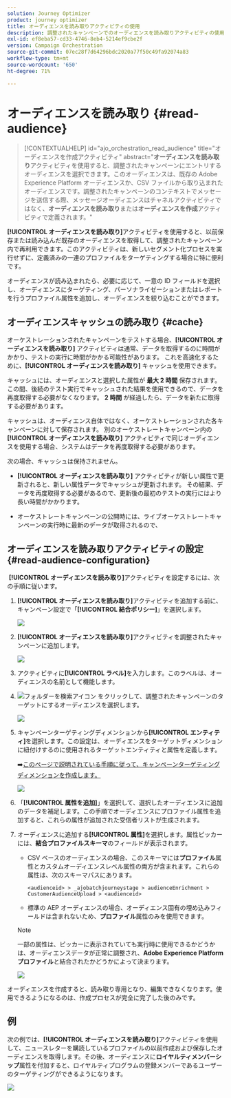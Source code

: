 ```yaml
---
solution: Journey Optimizer
product: journey optimizer
title: オーディエンスを読み取りアクティビティの使用
description: 調整されたキャンペーンでのオーディエンスを読み取りアクティビティの使用方法について説明します。
exl-id: ef8eba57-cd33-4746-8eb4-5214ef9cbe2f
version: Campaign Orchestration
source-git-commit: 07ec28f7d64296bdc2020a77f50c49fa92074a83
workflow-type: tm+mt
source-wordcount: '650'
ht-degree: 71%

---
```



# オーディエンスを読み取り {#read-audience}

>[!CONTEXTUALHELP]
>id="ajo_orchestration_read_audience"
>title="オーディエンスを作成アクティビティ"
>abstract="**オーディエンスを読み取り**&#x200B;アクティビティを使用すると、調整されたキャンペーンにエントリするオーディエンスを選択できます。このオーディエンスは、既存の Adobe Experience Platform オーディエンスか、CSV ファイルから取り込まれたオーディエンスです。調整されたキャンペーンのコンテキストでメッセージを送信する際、メッセージオーディエンスはチャネルアクティビティではなく、**オーディエンスを読み取り**&#x200B;または&#x200B;**オーディエンスを作成**&#x200B;アクティビティで定義されます。"

**[!UICONTROL オーディエンスを読み取り]**&#x200B;アクティビティを使用すると、以前保存または読み込んだ既存のオーディエンスを取得して、調整されたキャンペーン内で再利用できます。このアクティビティは、新しいセグメント化プロセスを実行せずに、定義済みの一連のプロファイルをターゲティングする場合に特に便利です。

オーディエンスが読み込まれたら、必要に応じて、一意の ID フィールドを選択し、オーディエンスにターゲティング、パーソナライゼーションまたはレポートを行うプロファイル属性を追加し、オーディエンスを絞り込むことができます。

## オーディエンスキャッシュの読み取り {#cache}

オーケストレーションされたキャンペーンをテストする場合、**[!UICONTROL オーディエンスを読み取り]** アクティビティは通常、データを取得するのに時間がかかり、テストの実行に時間がかかる可能性があります。 これを高速化するために、**[!UICONTROL オーディエンスを読み取り]** キャッシュを使用できます。

キャッシュには、オーディエンスと選択した属性が **最大 2 時間** 保存されます。 この間、後続のテスト実行でキャッシュされた結果を使用できるので、データを再度取得する必要がなくなります。 **2 時間** が経過したら、データを新たに取得する必要があります。

キャッシュは、オーディエンス自体ではなく、オーケストレーションされた各キャンペーンに対して保存されます。 別のオーケストレートキャンペーン内の **[!UICONTROL オーディエンスを読み取り]** アクティビティで同じオーディエンスを使用する場合、システムはデータを再度取得する必要があります。

次の場合、キャッシュは保持されません。

* **[!UICONTROL オーディエンスを読み取り]** アクティビティが新しい属性で更新されると、新しい属性データでキャッシュが更新されます。 その結果、データを再度取得する必要があるので、更新後の最初のテストの実行にはより長い時間がかかります。

* オーケストレートキャンペーンの公開時には、ライブオーケストレートキャンペーンの実行時に最新のデータが取得されるので、

## オーディエンスを読み取りアクティビティの設定 {#read-audience-configuration}

 **[!UICONTROL オーディエンスを読み取り]**&#x200B;アクティビティを設定するには、次の手順に従います。

1. **[!UICONTROL オーディエンスを読み取り]**&#x200B;アクティビティを追加する前に、キャンペーン設定で「**[!UICONTROL 結合ポリシー]**」を選択します。

   ![](../assets/read-audience-6.png)

1. **[!UICONTROL オーディエンスを読み取り]**&#x200B;アクティビティを調整されたキャンペーンに追加します。

   ![](../assets/read-audience-1.png)

1. アクティビティに&#x200B;**[!UICONTROL ラベル]**&#x200B;を入力します。このラベルは、オーディエンスの名前として機能します。

1. ![フォルダーを検索アイコン](../assets/do-not-localize/folder-search.svg) をクリックして、調整されたキャンペーンのターゲットにするオーディエンスを選択します。

   ![](../assets/read-audience-2.png)

1. キャンペーンターゲティングディメンションから&#x200B;**[!UICONTROL エンティティ]**&#x200B;を選択します。この設定は、オーディエンスをターゲットディメンションに紐付けするのに使用されるターゲットエンティティと属性を定義します。

   ➡️[このページで説明されている手順に従って、キャンペーンターゲティングディメンションを作成します。](../target-dimension.md)

   ![](../assets/read-audience-3.png)

1. 「**[!UICONTROL 属性を追加]**」を選択して、選択したオーディエンスに追加のデータを補足します。この手順でオーディエンスにプロファイル属性を追加すると、これらの属性が追加された受信者リストが生成されます。

1. オーディエンスに追加する&#x200B;**[!UICONTROL 属性]**&#x200B;を選択します。属性ピッカーには、**結合プロファイルスキーマ**&#x200B;のフィールドが表示されます。

   * CSV ベースのオーディエンスの場合、このスキーマには&#x200B;**プロファイル**&#x200B;属性とカスタムオーディエンスレベル属性の両方が含まれます。これらの属性は、次のスキーマパスにあります。

     `<audienceid> > _ajobatchjourneystage > audienceEnrichment > CustomerAudienceUpload > <audienceid>`

   * 標準の AEP オーディエンスの場合、オーディエンス固有の埋め込みフィールドは含まれないため、**プロファイル**&#x200B;属性のみを使用できます。

   >[!NOTE]
   >
   > 一部の属性は、ピッカーに表示されていても実行時に使用できるかどうかは、オーディエンスデータが正常に調整され、**Adobe Experience Platform プロファイル**&#x200B;と結合されたかどうかによって決まります。

   ![](../assets/read-audience-4.png)

オーディエンスを作成すると、読み取り専用となり、編集できなくなります。使用できるようになるのは、作成プロセスが完全に完了した後のみです。

## 例

次の例では、**[!UICONTROL オーディエンスを読み取り]**&#x200B;アクティビティを使用して、ニュースレターを購読しているプロファイルの以前作成および保存したオーディエンスを取得します。その後、オーディエンスに&#x200B;**ロイヤルティメンバーシップ**&#x200B;属性を付加すると、ロイヤルティプログラムの登録メンバーであるユーザーのターゲティングができるようになります。

![](../assets/read-audience-5.png)
